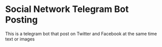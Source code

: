 # Social Network Telegram Bot Posting

This is a telegram bot that post on Twitter and Facebook at the same time text or images
